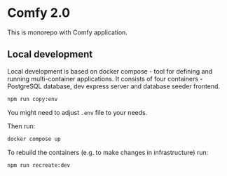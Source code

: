 # Comfy 2.0

This is monorepo with Comfy application.

## Local development

Local development is based on docker compose - tool for defining and running multi-container applications. 
It consists of four containers - PostgreSQL database, dev express server and database seeder frontend.  

```bash
npm run copy:env
```

You might need to adjust `.env` file to your needs.

Then run:

```bash
docker compose up
```

To rebuild the containers (e.g. to make changes in infrastructure) run:

```bash
npm run recreate:dev
```
